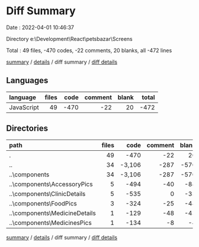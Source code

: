 # Diff Summary

Date : 2022-04-01 10:46:37

Directory e:\Development\React\petsbazar\Screens

Total : 49 files,  -470 codes, -22 comments, 20 blanks, all -472 lines

[summary](results.md) / [details](details.md) / diff summary / [diff details](diff-details.md)

## Languages
| language | files | code | comment | blank | total |
| :--- | ---: | ---: | ---: | ---: | ---: |
| JavaScript | 49 | -470 | -22 | 20 | -472 |

## Directories
| path | files | code | comment | blank | total |
| :--- | ---: | ---: | ---: | ---: | ---: |
| . | 49 | -470 | -22 | 20 | -472 |
| .. | 34 | -3,106 | -287 | -570 | -3,963 |
| ..\components | 34 | -3,106 | -287 | -570 | -3,963 |
| ..\components\AccessoryPics | 5 | -494 | -40 | -84 | -618 |
| ..\components\ClinicDetails | 5 | -535 | 0 | -33 | -568 |
| ..\components\FoodPics | 3 | -324 | -25 | -48 | -397 |
| ..\components\MedicineDetails | 1 | -129 | -48 | -43 | -220 |
| ..\components\MedicinesPics | 1 | -134 | -8 | -4 | -146 |

[summary](results.md) / [details](details.md) / diff summary / [diff details](diff-details.md)
